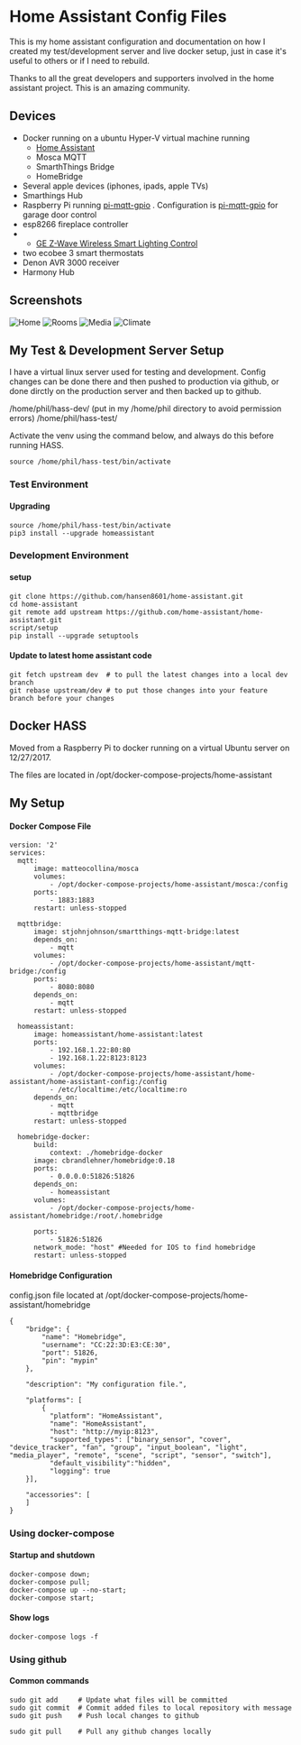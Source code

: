 # Home Assistant Config Files

This is my home assistant configuration and documentation on how I created my test/development server and live docker setup, just in case it's useful to others or if I need to rebuild.

Thanks to all the great developers and supporters involved in the home assistant project. This is an amazing community.

## Devices

- Docker running on a ubuntu Hyper-V virtual machine running
  - [Home Assistant](https://home-assistant.io/)
  - Mosca MQTT
  - SmarthThings Bridge
  - HomeBridge
- Several apple devices (iphones, ipads, apple TVs)
- Smarthings Hub
- Raspberry Pi running [pi-mqtt-gpio](https://github.com/flyte/pi-mqtt-gpio) . Configuration is  [pi-mqtt-gpio](https://github.com/Hansen8601/pi-mqtt-gpio1-config) for garage door control
- esp8266 fireplace controller
- - [GE Z-Wave Wireless Smart Lighting Control](https://www.amazon.com/gp/product/B006LQFHN2/ref=oh_aui_detailpage_o00_s00?ie=UTF8&psc=1)
- two ecobee 3 smart thermostats
- Denon AVR 3000 receiver
- Harmony Hub

## Screenshots

![Home](https://github.com/Hansen8601/home-assistant-config/raw/master/images/screen1.PNG)
![Rooms](https://github.com/Hansen8601/home-assistant-config/raw/master/images/screen2.PNG)
![Media](https://github.com/Hansen8601/home-assistant-config/raw/master/images/screen3.PNG)
![Climate](https://github.com/Hansen8601/home-assistant-config/raw/master/images/screen4.PNG)

## My Test & Development Server Setup

I have a virtual linux server used for testing and development. Config changes can be done there and then pushed to production via github, or done dirctly on the production server and then backed up to github.

/home/phil/hass-dev/ (put in my /home/phil directory to avoid permission errors)
/home/phil/hass-test/

Activate the venv using the command below, and always do this before running HASS.

``` source /home/phil/hass-test/bin/activate ```

### Test Environment

#### Upgrading
```
source /home/phil/hass-test/bin/activate 
pip3 install --upgrade homeassistant
```

### Development Environment

#### setup
```
git clone https://github.com/hansen8601/home-assistant.git
cd home-assistant
git remote add upstream https://github.com/home-assistant/home-assistant.git
script/setup
pip install --upgrade setuptools
```

#### Update to latest home assistant code
```
git fetch upstream dev  # to pull the latest changes into a local dev branch
git rebase upstream/dev # to put those changes into your feature branch before your changes
```

## Docker HASS

Moved from a Raspberry Pi to docker running on a virtual Ubuntu server on 12/27/2017.

The files are located in /opt/docker-compose-projects/home-assistant


## My Setup

#### Docker Compose File


```
version: '2'
services:
  mqtt:
      image: matteocollina/mosca
      volumes:
          - /opt/docker-compose-projects/home-assistant/mosca:/config
      ports:
          - 1883:1883
      restart: unless-stopped

  mqttbridge:
      image: stjohnjohnson/smartthings-mqtt-bridge:latest
      depends_on:
          - mqtt
      volumes:
          - /opt/docker-compose-projects/home-assistant/mqtt-bridge:/config
      ports:
          - 8080:8080
      depends_on:
          - mqtt
      restart: unless-stopped

  homeassistant:
      image: homeassistant/home-assistant:latest
      ports:
          - 192.168.1.22:80:80
          - 192.168.1.22:8123:8123
      volumes:
          - /opt/docker-compose-projects/home-assistant/home-assistant/home-assistant-config:/config
          - /etc/localtime:/etc/localtime:ro
      depends_on:
          - mqtt
          - mqttbridge
      restart: unless-stopped

  homebridge-docker:
      build:
          context: ./homebridge-docker
      image: cbrandlehner/homebridge:0.18
      ports:
          - 0.0.0.0:51826:51826
      depends_on:
          - homeassistant
      volumes:
          - /opt/docker-compose-projects/home-assistant/homebridge:/root/.homebridge

      ports:
          - 51826:51826
      network_mode: "host" #Needed for IOS to find homebridge
      restart: unless-stopped
```


#### Homebridge Configuration

config.json file located at /opt/docker-compose-projects/home-assistant/homebridge

```
{
    "bridge": {
        "name": "Homebridge",
        "username": "CC:22:3D:E3:CE:30",
        "port": 51826,
        "pin": "mypin"
    },

    "description": "My configuration file.",

    "platforms": [
        {
          "platform": "HomeAssistant",
          "name": "HomeAssistant",
          "host": "http://myip:8123",
          "supported_types": ["binary_sensor", "cover", "device_tracker", "fan", "group", "input_boolean", "light", "media_player", "remote", "scene", "script", "sensor", "switch"],
          "default_visibility":"hidden",
          "logging": true
    }],

    "accessories": [
    ]
}
```

### Using docker-compose

#### Startup and shutdown

```
docker-compose down;
docker-compose pull;
docker-compose up --no-start;
docker-compose start;
```
#### Show logs
```
docker-compose logs -f
```

### Using github

#### Common commands
```
sudo git add     # Update what files will be committed
sudo git commit  # Commit added files to local repository with message
sudo git push    # Push local changes to github

sudo git pull    # Pull any github changes locally 
```

